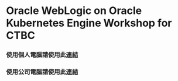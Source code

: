 # Oracle WebLogic on Oracle Kubernetes Engine Workshop for CTBC

### 使用個人電腦請使用此[連結](https://github.com/dyangcht/weblogic-operator-tutorial/blob/master/tutorials/domain.home.in.image_short.md)
### 使用公司電腦請使用此[連結](https://github.com/dyangcht/weblogic-operator-tutorial/blob/CloudShell/tutorials/domain.home.in.image_short.md)

